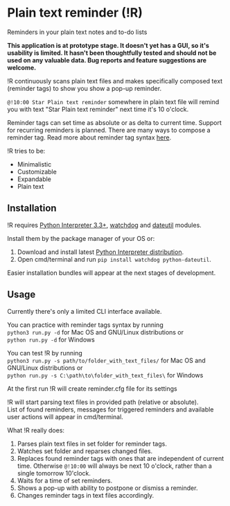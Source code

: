 # Plain text reminder (!R)
Reminders in your plain text notes and to-do lists

**This application is at prototype stage. It doesn't yet has a GUI, so it's usability is limited. It hasn't been thoughtfully tested and should not be used on any valuable data. Bug reports and feature suggestions are welcome.**

!R continuously scans plain text files and makes specifically composed text (reminder tags) to show you show a pop-up reminder.

`@!10:00 Star Plain text reminder` somewhere in plain text file will remind you with text "Star Plain text reminder" next time it's 10 o'clock. 

Reminder tags can set time as absolute or as delta to current time. Support for recurring reminders is planned. There are many ways to compose a reminder tag. Read more about reminder tag syntax [here](docs/reminder-tag-syntax.md).

!R tries to be: 
- Minimalistic 
- Customizable
- Expandable
- Plain text

## Installation
!R requires [Python Interpreter 3.3+](https://www.python.org/downloads/), [watchdog](https://pypi.python.org/pypi/watchdog) and [dateutil](https://pypi.python.org/pypi/python-dateutil/) modules.

Install them by the package manager of your OS or: 
1. Download and install latest [Python Interpreter distribution](https://www.python.org/downloads/). 
2. Open cmd/terminal and run `pip install watchdog python-dateutil`.

Easier installation bundles will appear at the next stages of development.

## Usage
Currently there's only a limited CLI interface available.

You can practice with reminder tags syntax by running  
`python3 run.py -d` for Mac OS and GNU/Linux distributions or  
`python run.py -d` for Windows  

You can test !R by running  
`python3 run.py -s path/to/folder_with_text_files/` for Mac OS and GNU/Linux distributions or  
`python run.py -s C:\path\to\folder_with_text_files\` for Windows  

At the first run !R will create reminder.cfg file for its settings

!R will start parsing text files in provided path (relative or absolute).  
List of found reminders, messages for triggered reminders and available user actions will appear in cmd/terminal.


What !R really does:  
1. Parses plain text files in set folder for reminder tags.  
2. Watches set folder and reparses changed files.  
3. Replaces found reminder tags with ones that are independent of current time. Otherwise `@!10:00` will always be next 10 o'clock, rather than a single tomorrow 10'clock.  
4. Waits for a time of set reminders.  
5. Shows a pop-up with ability to postpone or dismiss a reminder.  
6. Changes reminder tags in text files accordingly.  

